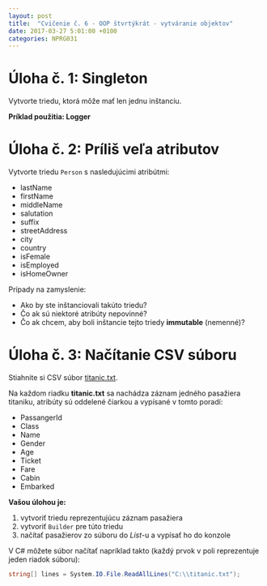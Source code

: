 ```yaml
---
layout: post
title:  "Cvičenie č. 6 - OOP štvrtýkrát - vytváranie objektov"
date: 2017-03-27 5:01:00 +0100
categories: NPRG031
---
```


# Úloha č. 1: Singleton

Vytvorte triedu, ktorá môže mať len jednu inštanciu.

**Príklad použitia: Logger**

# Úloha č. 2: Príliš veľa atributov

Vytvorte triedu `Person` s nasledujúcimi atribútmi:

* lastName
* firstName
* middleName
* salutation
* suffix
* streetAddress
* city
* country
* isFemale
* isEmployed
* isHomeOwner

Prípady na zamyslenie:
* Ako by ste inštanciovali takúto triedu?
* Čo ak sú niektoré atribúty nepovinné?
* Čo ak chcem, aby boli inštancie tejto triedy **immutable** (nemenné)?

# Úloha č. 3: Načítanie CSV súboru

Stiahnite si CSV súbor [titanic.txt]({{site.baseurl}}/src/class6/titanic.txt).

Na každom riadku **titanic.txt** sa nachádza záznam
jedného pasažiera titaniku, atribúty sú oddelené čiarkou a vypísané v tomto poradí:

* PassangerId
* Class
* Name
* Gender
* Age
* Ticket
* Fare
* Cabin
* Embarked

**Vašou úlohou je:**

1. vytvoriť triedu reprezentujúcu záznam pasažiera
1. vytvoriť `Builder` pre túto triedu
1. načítať pasažierov zo súboru do *List*-u a vypísať ho do konzole

V C# môžete súbor načítať napríklad takto (každý prvok v poli reprezentuje jeden riadok súboru):
```c#
string[] lines = System.IO.File.ReadAllLines("C:\\titanic.txt");
```
